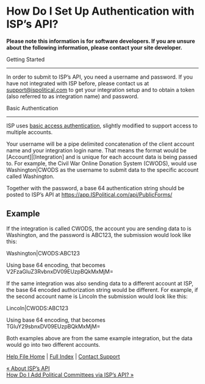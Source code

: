  How Do I Set Up Authentication with ISP’s API?
==========

**Please note this information is for software developers. If you are unsure about the following information, please contact your site developer.**

Getting Started  

----------

In order to submit to ISP’s API, you need a username and password. If you have not integrated with ISP before, please contact us at [support@ispolitical.com](mailto:support@ispolitical.com) to get your integration setup and to obtain a token (also referred to as integration name) and password.

Basic Authentication  

----------

ISP uses [basic access authentication](https://en.wikipedia.org/wiki/Basic_access_authentication), slightly modified to support access to multiple accounts.

Your username will be a pipe delimited concatenation of the client account name and your integration login name. That means the format would be [Account]|[Integration] and is unique for each account data is being passed to. For example, the Civil War Online Donation System (CWODS), would use Washington|CWODS as the username to submit data to the specific account called Washington.

Together with the password, a base 64 authentication string should be posted to ISP’s API at https://app.ISPolitical.com/api/PublicForms/

Example
----------

If the integration is called CWODS, the account you are sending data to is Washington, and the password is ABC123, the submission would look like this:

Washington|CWODS:ABC123

Using base 64 encoding, that becomes V2FzaGluZ3RvbnxDV09EUzpBQkMxMjM=

If the same integration was also sending data to a different account at ISP, the base 64 encoded authorization string would be different. For example, if the second account name is Lincoln the submission would look like this:

Lincoln|CWODS:ABC123

Using base 64 encoding, that becomes TGluY29sbnxDV09EUzpBQkMxMjM=

Both examples above are from the same example integration, but the data would go into two different accounts.

[Help File Home](/help/) | [Full Index](/Help-File-Directory/) | [Contact Support](mailto:support@ISPolitical.com)

[« About ISP’s API](/About-ISP-s-API)  
[How Do I Add Political Committees via ISP’s API? »](/How-Do-I-Add-Political-Committees-via-ISP-s-API)